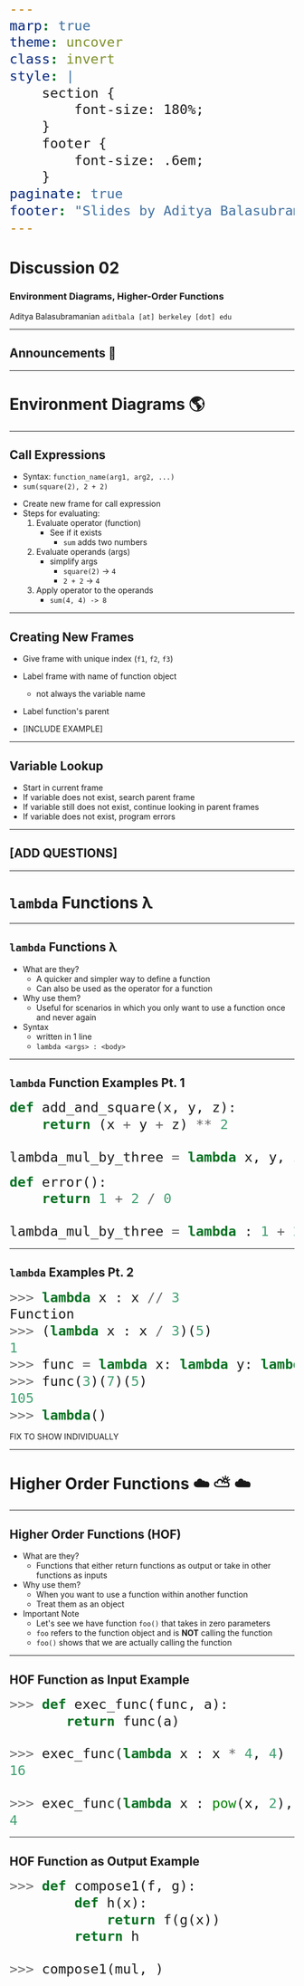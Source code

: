 ```yaml
---
marp: true
theme: uncover
class: invert
style: |
    section {
        font-size: 180%;
    }
    footer {
        font-size: .6em;
    }
paginate: true
footer: "Slides by Aditya Balasubramanian"
---
```


<!-- 
_paginate: false
_footer: Slides available at [`teaching.aditbala.com`](https://teaching.aditbala.com)
_class: invert
-->

# <!--fit--> Discussion 02

### Environment Diagrams, Higher-Order Functions

Aditya Balasubramanian
`aditbala [at] berkeley [dot] edu`

---

<!-- 
_class: invert
_footer: date
_backgroundColor: #2222
-->

## <!-- fit --> Announcements :mega:

---

<!-- 
_class: invert
_backgroundColor: #2222
-->

# <!-- fit --> Environment Diagrams :earth_americas:

---

<!-- 
_class: invert
style: |
    section {
        font-size: 170%;
    }
-->

## Call Expressions

- Syntax: `function_name(arg1, arg2, ...)`
- `sum(square(2), 2 + 2)`
* Create new frame for call expression
* Steps for evaluating:
    1. Evaluate operator (function)
        - See if it exists
            - `sum` adds two numbers
    2. Evaluate operands (args)
        - simplify args
            - `square(2)` -> `4`
            - `2 + 2` -> `4`
    3. Apply operator to the operands
        - `sum(4, 4) -> 8`

---

<!-- _class: invert -->

## Creating New Frames

- Give frame with unique index (`f1`, `f2`, `f3`)
- Label frame with name of function object
    - not always the variable name
- Label function's parent

 - [INCLUDE EXAMPLE]

 ---

<!-- _class: invert -->

 ## Variable Lookup

 * Start in current frame
 * If variable does not exist, search parent frame
 * If variable still does not exist, continue looking in parent frames
 * If variable does not exist, program errors

 ---

<!-- _class: invert -->

## [ADD QUESTIONS]

 ---

 <!-- 
_class: invert
_backgroundColor: #2222
-->

# <!-- fit --> `lambda` Functions λ

---

 <!-- 
_class: invert
-->

## `lambda` Functions λ
* What are they?
    - A quicker and simpler way to define a function
    - Can also be used as the operator for a function
* Why use them?
    - Useful for scenarios in which you only want to use a function once and never again
* Syntax
    - written in 1 line
    - `lambda <args> : <body>`

---
 <!-- 
_class: invert
-->
<style scoped>
  pre > code {
    font-size: 170%;
  }
</style>

## `lambda` Function Examples Pt. 1

```python
def add_and_square(x, y, z):
    return (x + y + z) ** 2

lambda_mul_by_three = lambda x, y, z : (x + y + z) ** 2
```

```python
def error():
    return 1 + 2 / 0

lambda_mul_by_three = lambda : 1 + 2 / 0
```

---
 <!-- 
_class: invert
-->
<style scoped>
  pre > code {
    font-size: 170%;
  }
</style>

## `lambda` Examples Pt. 2

```python
>>> lambda x : x // 3
Function
>>> (lambda x : x / 3)(5)
1
>>> func = lambda x: lambda y: lambda z: x * y * z
>>> func(3)(7)(5)
105
>>> lambda()
```

FIX TO SHOW INDIVIDUALLY

---

<!-- 
_class: invert
_backgroundColor: #2222
-->

# <!-- fit --> Higher Order Functions :cloud: :partly_sunny: :cloud:

--- 

<!-- _class: invert -->

## Higher Order Functions (HOF)

* What are they?
    - Functions that either return functions as output or take in other functions as inputs
* Why use them?
    - When you want to use a function within another function
    - Treat them as an object
* Important Note
    - Let's see we have function `foo()` that takes in zero parameters
    - `foo` refers to the function object and is **NOT** calling the function
    - `foo()` shows that we are actually calling the function

---

<!-- _class: invert -->
<style scoped>
  pre > code {
    font-size: 200%;
  }
</style>

## HOF Function as Input Example

 ```python
>>> def exec_func(func, a):
        return func(a)

>>> exec_func(lambda x : x * 4, 4) 
16

>>> exec_func(lambda x : pow(x, 2), 2)
4

```

---

<!-- _class: invert -->
<style scoped>
  pre > code {
    font-size: 170%;
  }
</style>

## HOF Function as Output Example

```python
>>> def compose1(f, g):
        def h(x):
            return f(g(x))
        return h

>>> compose1(mul, )
```

